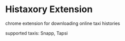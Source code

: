 # Histaxory Extension

chrome extension for downloading online taxi histories

supported taxis: Snapp, Tapsi
